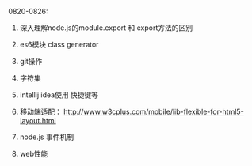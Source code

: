 0820-0826:

1. 深入理解node.js的module.export 和 export方法的区别

2. es6模块  class generator

3. git操作

4. 字符集

5. intellij idea使用 快捷键等

6. 移动端适配：
   http://www.w3cplus.com/mobile/lib-flexible-for-html5-layout.html

7. node.js 事件机制

8. web性能
